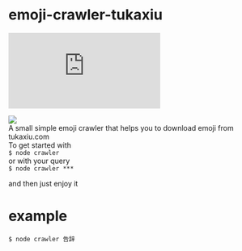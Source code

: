 # emoji-crawler-tukaxiu  
![中文点这里](https://github.com/earlyCloud/emoji-crawler-tukaxiu/README-CN.md)  

![](https://img.shields.io/badge/Node-%3E%3D%20V6-brightgreen.svg)  
A small simple emoji crawler that helps you to download emoji from tukaxiu.com  
To get started with  
`$ node crawler`  
or with your query   
`$ node crawler ***`  

and then just enjoy it
# example
`$ node crawler 告辞`

